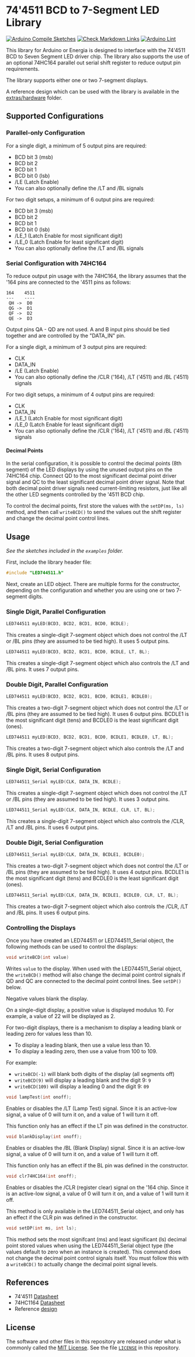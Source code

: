 # 74'4511 BCD to 7-Segment LED Library

[![Arduino Compile Sketches](https://github.com/Andy4495/LED744511/actions/workflows/arduino-compile-sketches.yml/badge.svg)](https://github.com/Andy4495/LED744511/actions/workflows/arduino-compile-sketches.yml)
[![Check Markdown Links](https://github.com/Andy4495/LED744511/actions/workflows/CheckMarkdownLinks.yml/badge.svg)](https://github.com/Andy4495/LED744511/actions/workflows/CheckMarkdownLinks.yml)
[![Arduino Lint](https://github.com/Andy4495/LED744511/actions/workflows/arduino-lint.yml/badge.svg)](https://github.com/Andy4495/LED744511/actions/workflows/arduino-lint.yml)

This library for Arduino or Energia is designed to interface with the 74'4511 BCD to Seven Segment LED driver chip. The library also supports the use of an optional 74HC164 parallel out serial shift register to reduce output pin requirements.

The library supports either one or two 7-segment displays.

A reference design which can be used with the library is available in the [extras/hardware][1] folder.

## Supported Configurations

### Parallel-only Configuration

For a single digit, a minimum of 5 output pins are required:

+ BCD bit 3 (msb)
+ BCD bit 2
+ BCD bit 1
+ BCD bit 0 (lsb)
+ /LE (Latch Enable)
+ You can also optionally define the /LT and /BL signals

For two digit setups, a minimum of 6 output pins are required:

+ BCD bit 3 (msb)
+ BCD bit 2
+ BCD bit 1
+ BCD bit 0 (lsb)
+ /LE_1 (Latch Enable for most significant digit)
+ /LE_0 (Latch Enable for least significant digit)
+ You can also optionally define the /LT and /BL signals

### Serial Configuration with 74HC164

To reduce output pin usage with the 74HC164, the library assumes that the '164 pins are connected to the '4511 pins as follows:

```text
164    4511
---    ----
 QH ->  D0
 QG ->  D1
 QF ->  D2
 QE ->  D3
```

Output pins QA - QD are not used. A and B input pins should be tied together and are controlled by the "DATA_IN" pin.

For a single digit, a minimum of 3 output pins are required:

+ CLK
+ DATA_IN
+ /LE (Latch Enable)
+ You can also optionally define the /CLR ('164), /LT ('4511) and /BL ('4511) signals

For two digit setups, a minimum of 4 output pins are required:

+ CLK
+ DATA_IN
+ /LE_1 (Latch Enable for most significant digit)
+ /LE_0 (Latch Enable for least significant digit)
+ You can also optionally define the /CLR ('164), /LT ('4511) and /BL ('4511) signals

#### Decimal Points

In the serial configuration, it is possible to control the decimal points (8th segment) of the LED displays by using the unused output pins on the 74HC164 chip. Connect QD to the most significant decimal point driver signal and QC to the least significant decimal point driver signal. Note that both decimal point driver signals need current-limiting resistors, just like all the other LED segments controlled by the '4511 BCD chip.

To control the decimal points, first store the values with the `setDP(ms, ls)` method, and then call `writeBCD()` to send the values out the shift register and change the decimal point control lines.

## Usage

_See the sketches included in the `examples` folder._

First, include the library header file:

```cpp
#include "LED744511.h"
```

Next, create an LED object. There are multiple forms for the constructor, depending on the configuration and whether you are using one or two 7-segment digits.

### Single Digit, Parallel Configuration

```cpp
LED744511 myLED(BCD3, BCD2, BCD1, BCD0, BCDLE);
```

This creates a single-digit 7-segment object which does not control the /LT or /BL pins (they are assumed to be tied high). It uses 5 output pins.

```cpp
LED744511 myLED(BCD3, BCD2, BCD1, BCD0, BCDLE, LT, BL);
```

This creates a single-digit 7-segment object which also controls the /LT and /BL pins. It uses 7 output pins.

### Double Digit, Parallel Configuration

```cpp
LED744511 myLED(BCD3, BCD2, BCD1, BCD0, BCDLE1, BCDLE0);
```

This creates a two-digit 7-segment object which does not control the /LT or /BL pins (they are assumed to be tied high). It uses 6 output pins. BCDLE1 is the most significant digit (tens) and BCDLE0 is the least significant digit (ones).

```cpp
LED744511 myLED(BCD3, BCD2, BCD1, BCD0, BCDLE1, BCDLE0, LT, BL);
```

This creates a two-digit 7-segment object which also controls the /LT and /BL pins. It uses 8 output pins.

### Single Digit, Serial Configuration

```cpp
LED744511_Serial myLED(CLK, DATA_IN, BCDLE);
```

This creates a single-digit 7-segment object which does not control the /LT or /BL pins (they are assumed to be tied high). It uses 3 output pins.

```cpp
LED744511_Serial myLED(CLK, DATA_IN, BCDLE, CLR, LT, BL);
```

This creates a single-digit 7-segment object which also controls the /CLR, /LT and /BL pins. It uses 6 output pins.

### Double Digit, Serial Configuration

```cpp
LED744511_Serial myLED(CLK, DATA_IN, BCDLE1, BCDLE0);
```

This creates a two-digit 7-segment object which does not control the /LT or /BL pins (they are assumed to be tied high). It uses 4 output pins. BCDLE1 is the most significant digit (tens) and BCDLE0 is the least significant digit (ones).

```cpp
LED744511_Serial myLED(CLK, DATA_IN, BCDLE1, BCDLE0, CLR, LT, BL);
```

This creates a two-digit 7-segment object which also controls the /CLR, /LT and /BL pins. It uses 6 output pins.

### Controlling the Displays

Once you have created an LED744511 or LED744511_Serial object, the following methods can be used to control the displays:

```cpp
void writeBCD(int value)
```

Writes `value` to the display. When used with the LED744511_Serial object, the `writeBCD()` method will also change the decimal point control signals if QD and QC are connected to the decimal point control lines. See `setDP()` below.

Negative values blank the display.

On a single-digit display, a positive value is displayed modulus 10. For example, a value of 22 will be displayed as 2.

For two-digit displays, there is a mechanism to display a leading blank or leading zero for values less than 10.

+ To display a leading blank, then use a value less than 10.
+ To display a leading zero, then use a value from 100 to 109.

For example:

+ `writeBCD(-1)` will blank both digits of the display (all segments off)
+ `writeBCD(9)` will display a leading blank and the digit 9: `9`
+ `writeBCD(109)` will display a leading 0 and the digit 9: `09`

```cpp
void lampTest(int onoff);
```

Enables or disables the /LT (Lamp Test) signal. Since it is an active-low signal, a value of 0 will turn it on, and a value of 1 will turn it off.

This function only has an effect if the LT pin was defined in the constructor.

```cpp
void blankDisplay(int onoff);
```

Enables or disables the /BL (Blank Display) signal. Since it is an active-low signal, a value of 0 will turn it on, and a value of 1 will turn it off.

This function only has an effect if the BL pin was defined in the constructor.

```cpp
void clr74HC164(int onoff);
```

Enables or disables the /CLR (register clear) signal on the '164 chip. Since it is an active-low signal, a value of 0 will turn it on, and a value of 1 will turn it off.

This method is only available in the LED744511_Serial object, and only has an effect if the CLR pin was defined in the constructor.

```cpp
void setDP(int ms, int ls);  
```

This method sets the most signifcant (ms) and least significant (ls) decimal point stored values when using the LED744511_Serial object type (the values default to zero when an instance is created). This command does not change the decimal point control signals itself. You must follow this with a `writeBCD()` to actually change the decimal point signal levels.

## References

+ 74'4511 [Datasheet](http://www.ti.com/lit/ds/symlink/cd74hc4511.pdf)
+ 74HC1164 [Datasheet](http://www.ti.com/lit/ds/symlink/sn74hc164.pdf)
+ Reference [design][1]

## License

The software and other files in this repository are released under what is commonly called the [MIT License][100]. See the file [`LICENSE`][101] in this repository.

[1]: ./extras/hardware
[100]: https://choosealicense.com/licenses/mit/
[101]: ./LICENSE
[//]: # ([200]: https://github.com/Andy4495/LED744511)
